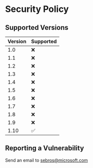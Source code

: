 # Security Policy

## Supported Versions

| Version | Supported          |
| ------- | ------------------ |
| 1.0     | :x:                |
| 1.1     | :x:                |
| 1.2     | :x:                |
| 1.3     | :x:                |
| 1.4     | :x:                |
| 1.5     | :x:                |
| 1.6     | :x:                |
| 1.7     | :x:                |
| 1.8     | :x:                |
| 1.9     | :x:                |
| 1.10     | :white_check_mark: |

## Reporting a Vulnerability

Send an email to sebros@microsoft.com
